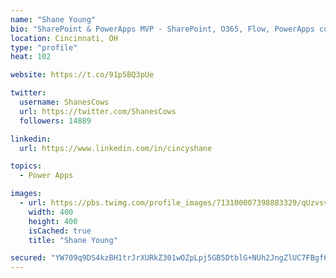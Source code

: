 ```yaml
---
name: "Shane Young"
bio: "SharePoint & PowerApps MVP - SharePoint, O365, Flow, PowerApps consulting? @PowerApps911 | Pure Snark? You found it."
location: Cincinnati, OH
type: "profile"
heat: 102

website: https://t.co/91p5BQ3pUe

twitter:
  username: ShanesCows
  url: https://twitter.com/ShanesCows
  followers: 14889

linkedin:
  url: https://www.linkedin.com/in/cincyshane

topics:
  - Power Apps

images:
  - url: https://pbs.twimg.com/profile_images/713100007398883329/qUzvsvQ3_400x400.jpg
    width: 400
    height: 400
    isCached: true
    title: "Shane Young"

secured: "YW709q9DS4kzBH1trJrXURkZ301wOZpLpj5GB5DtblG+NUh2JngZlUC7FBgf6zF4o1eZg1fAb8G25eLIcIGVP0SR3q1H2ymlCrshxUZ+Q8vI0VcSJGj9ymbfE2RgHO5KYVpSbjrPIWEC5nvqP5oxPhrpdMyz/UIgdm2XxTq0l7a/wKc/C+JBBnu4w8hLpDgJKhz3Q9u0rE9HpiR1EvoJ8OYr1mxCaaYLvS1gpdYgiBSvIhVTQXN6Rr8DVc/6a0vB6MD74ShS5dd6LmQeRHhNNjGwcXioMQB1P+PN8FUVhVVxMFeqsmtgohWA3KXpZO1KfS9nayQEY9DiA5zzMhBGktk8YfyA03kF4s4+OppOEgllkc3wrubYqube4pBEhyFAR9f/JpXUE8CjZTvsbL3ed9Mu3LqnYqOe9RIkj7CqQ1A=;FoOMIqgViGvDQX5PeiQwlw=="
---
```


